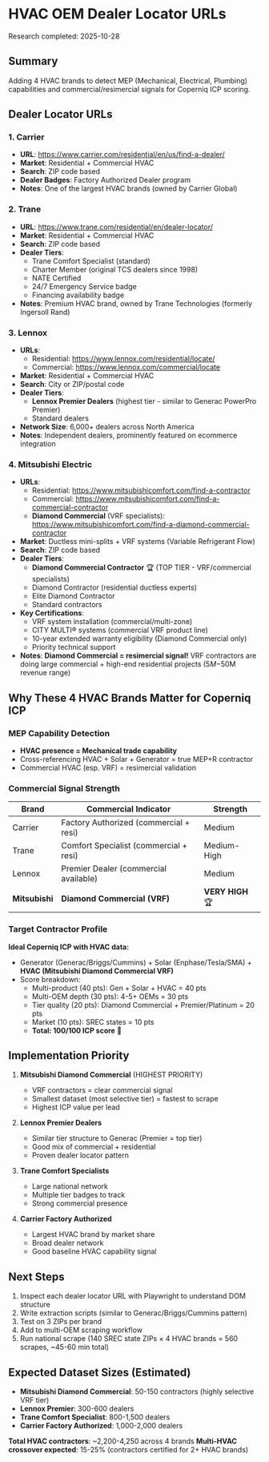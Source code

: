 # HVAC OEM Dealer Locator URLs

Research completed: 2025-10-28

## Summary

Adding 4 HVAC brands to detect MEP (Mechanical, Electrical, Plumbing) capabilities and commercial/resimercial signals for Coperniq ICP scoring.

## Dealer Locator URLs

### 1. Carrier
- **URL**: https://www.carrier.com/residential/en/us/find-a-dealer/
- **Market**: Residential + Commercial HVAC
- **Search**: ZIP code based
- **Dealer Badges**: Factory Authorized Dealer program
- **Notes**: One of the largest HVAC brands (owned by Carrier Global)

### 2. Trane
- **URL**: https://www.trane.com/residential/en/dealer-locator/
- **Market**: Residential + Commercial HVAC
- **Search**: ZIP code based
- **Dealer Tiers**:
  - Trane Comfort Specialist (standard)
  - Charter Member (original TCS dealers since 1998)
  - NATE Certified
  - 24/7 Emergency Service badge
  - Financing availability badge
- **Notes**: Premium HVAC brand, owned by Trane Technologies (formerly Ingersoll Rand)

### 3. Lennox
- **URLs**:
  - Residential: https://www.lennox.com/residential/locate/
  - Commercial: https://www.lennox.com/commercial/locate
- **Market**: Residential + Commercial HVAC
- **Search**: City or ZIP/postal code
- **Dealer Tiers**:
  - **Lennox Premier Dealers** (highest tier - similar to Generac PowerPro Premier)
  - Standard dealers
- **Network Size**: 6,000+ dealers across North America
- **Notes**: Independent dealers, prominently featured on ecommerce integration

### 4. Mitsubishi Electric
- **URLs**:
  - Residential: https://www.mitsubishicomfort.com/find-a-contractor
  - Commercial: https://www.mitsubishicomfort.com/find-a-commercial-contractor
  - **Diamond Commercial** (VRF specialists): https://www.mitsubishicomfort.com/find-a-diamond-commercial-contractor
- **Market**: Ductless mini-splits + VRF systems (Variable Refrigerant Flow)
- **Search**: ZIP code based
- **Dealer Tiers**:
  - **Diamond Commercial Contractor** 🏆 (TOP TIER - VRF/commercial specialists)
  - Diamond Contractor (residential ductless experts)
  - Elite Diamond Contractor
  - Standard contractors
- **Key Certifications**:
  - VRF system installation (commercial/multi-zone)
  - CITY MULTI® systems (commercial VRF product line)
  - 10-year extended warranty eligibility (Diamond Commercial only)
  - Priority technical support
- **Notes**: **Diamond Commercial = resimercial signal!** VRF contractors are doing large commercial + high-end residential projects ($5M-$50M revenue range)

## Why These 4 HVAC Brands Matter for Coperniq ICP

### MEP Capability Detection
- **HVAC presence = Mechanical trade capability**
- Cross-referencing HVAC + Solar + Generator = true MEP+R contractor
- Commercial HVAC (esp. VRF) = resimercial validation

### Commercial Signal Strength
| Brand | Commercial Indicator | Strength |
|-------|---------------------|----------|
| Carrier | Factory Authorized (commercial + resi) | Medium |
| Trane | Comfort Specialist (commercial + resi) | Medium-High |
| Lennox | Premier Dealer (commercial available) | Medium |
| **Mitsubishi** | **Diamond Commercial (VRF)** | **VERY HIGH** 🏆 |

### Target Contractor Profile
**Ideal Coperniq ICP with HVAC data:**
- Generator (Generac/Briggs/Cummins) + Solar (Enphase/Tesla/SMA) + **HVAC (Mitsubishi Diamond Commercial VRF)**
- Score breakdown:
  - Multi-product (40 pts): Gen + Solar + HVAC = 40 pts
  - Multi-OEM depth (30 pts): 4-5+ OEMs = 30 pts
  - Tier quality (20 pts): Diamond Commercial + Premier/Platinum = 20 pts
  - Market (10 pts): SREC states = 10 pts
  - **Total: 100/100 ICP score** 🎯

## Implementation Priority

1. **Mitsubishi Diamond Commercial** (HIGHEST PRIORITY)
   - VRF contractors = clear commercial signal
   - Smallest dataset (most selective tier) = fastest to scrape
   - Highest ICP value per lead

2. **Lennox Premier Dealers**
   - Similar tier structure to Generac (Premier = top tier)
   - Good mix of commercial + residential
   - Proven dealer locator pattern

3. **Trane Comfort Specialists**
   - Large national network
   - Multiple tier badges to track
   - Strong commercial presence

4. **Carrier Factory Authorized**
   - Largest HVAC brand by market share
   - Broad dealer network
   - Good baseline HVAC capability signal

## Next Steps

1. Inspect each dealer locator URL with Playwright to understand DOM structure
2. Write extraction scripts (similar to Generac/Briggs/Cummins pattern)
3. Test on 3 ZIPs per brand
4. Add to multi-OEM scraping workflow
5. Run national scrape (140 SREC state ZIPs × 4 HVAC brands = 560 scrapes, ~45-60 min total)

## Expected Dataset Sizes (Estimated)

- **Mitsubishi Diamond Commercial**: 50-150 contractors (highly selective VRF tier)
- **Lennox Premier**: 300-600 dealers
- **Trane Comfort Specialist**: 800-1,500 dealers
- **Carrier Factory Authorized**: 1,000-2,000 dealers

**Total HVAC contractors**: ~2,200-4,250 across 4 brands
**Multi-HVAC crossover expected**: 15-25% (contractors certified for 2+ HVAC brands)
